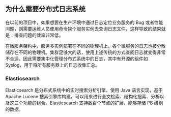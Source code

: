 ## 为什么需要分布式日志系统
在以前的项目中，如果想要在生产环境中通过日志定位业务服务的 Bug 或者性能问题，则需要运维人员使用命令挨个服务实例去查询日志文件，这样导致的结果就是：排查问题的效率非常低。

在微服务架构中，服务多实例部署在不同的物理机上，各个微服务的日志也被分散储存在不同的物理机。集群足够大的话，使用上述传统的方式查阅日志就变得非常不合适。因此需要集中化管理分布式系统中的日志，其中有开源的组件如 Syslog，用于将所有服务器上的日志收集汇总。

### Elasticsearch
Elasticsearch 是分布式系统中的实时搜索分析引擎，使用 Java 语言实现，基于 Apache Lucene 搜索引擎库构建，可以用来进行全文检索、结构化搜索、分析以及这三个功能的组合。Elasticsearch 支持数百个节点的扩展，能够存储 PB 级别的数据。


